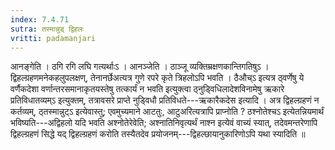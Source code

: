 ```yaml
---
index: 7.4.71
sutra: तस्मान्नुड् द्विहलः
vritti: padamanjari
---
```


 आनङ्गेति । ठगि रगि लघि गत्यर्थाःऽ । आनञ्जेति । ठाञ्जू व्यक्तिम्रक्षणकान्तिगतिषुऽ । द्विहल्ग्रहणमनेकहलुपलक्षण्, तेनानर्छेअत्यत्र गुणे रपरे कृते त्रिहलोऽपि भवति । ठैऔच्ऽ इत्यत्र ठ्वर्णेषु ये वर्णैकदेशा वर्णान्तरसमानाकृतयस्तेषु तत्कार्यं न भवति इत्युक्त्वा ठ्नुड्विधिलादेशविनामेषु ऋकारे प्रतिविधातव्यम्ऽ इत्युक्तम्, तत्रावसरे प्राप्ते नुड्विधौ प्रतिविधते---ऋकारैकदेस इत्यादि । अत्र द्विहल्ग्रहणं न कर्तव्यम्, ठ्तस्मान्नुट्ऽ इत्येवास्तु; एवमुच्यमाने आटतुः, आटुअरित्यत्रापि प्राप्नोति ? ठश्नोतेश्चऽ इत्येतन्नियमार्थं भविष्यति---अद्विहलो यदि भवति अश्नोतेरेवेति; अश्नातिनिवृत्यर्थं नाश्न इत्येवं वाच्यं स्यात्, तदेवमन्तरेणापि द्विहल्ग्रहणं सिद्धे यद् द्विहल्ग्रहणं करोति तस्यैतदेव प्रयोजनम्---द्विहल्छायानुकारिणोऽपि यथा स्यादिति ॥